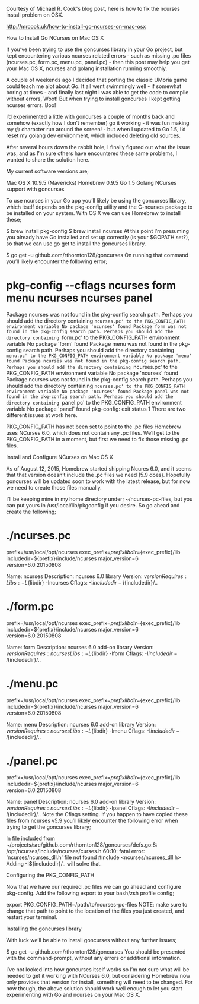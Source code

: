 Courtesy of Michael R. Cook's blog post, here is how to fix
the ncurses install problem on OSX.

http://mrcook.uk/how-to-install-go-ncurses-on-mac-osx

How to Install Go NCurses on Mac OS X

If you’ve been trying to use the goncurses library in your Go project, but kept encountering various ncurses related errors - such as missing .pc files (ncurses.pc, form.pc, menu.pc, panel.pc) - then this post may help you get your Mac OS X, ncurses and golang installation running smoothly.

A couple of weekends ago I decided that porting the classic UMoria game could teach me alot about Go. It all went swimmingly well - if somewhat boring at times - and finally last night I was able to get the code to compile without errors, Woot! But when trying to install goncurses I kept getting ncurses errors. Boo!

I’d experimented a little with goncurses a couple of months back and somehow (exactly how I don’t remember) go it working - it was fun making my @ character run around the screen! - but when I updated to Go 1.5, I’d reset my golang dev environment, which included deleting old sources.

After several hours down the rabbit hole, I finally figured out what the issue was, and as I’m sure others have encountered these same problems, I wanted to share the solution here.

My current software versions are;

Mac OS X 10.9.5 (Mavericks)
Homebrew 0.9.5
Go 1.5
Golang NCurses support with goncurses

To use ncurses in your Go app you’ll likely be using the goncurses library, which itself depends on the pkg-config utility and the C-ncurses package to be installed on your system. With OS X we can use Homebrew to install these;

$ brew install pkg-config
$ brew install ncurses
At this point I’m presuming you already have Go installed and set up correctly (is your $GOPATH set?), so that we can use go get to install the goncurses library.

$ go get -u github.com/rthornton128/goncurses
On running that command you’ll likely encounter the following error;

# pkg-config --cflags ncurses form menu ncurses ncurses panel
Package ncurses was not found in the pkg-config search path.
Perhaps you should add the directory containing `ncurses.pc'
to the PKG_CONFIG_PATH environment variable
No package 'ncurses' found
Package form was not found in the pkg-config search path.
Perhaps you should add the directory containing `form.pc'
to the PKG_CONFIG_PATH environment variable
No package 'form' found
Package menu was not found in the pkg-config search path.
Perhaps you should add the directory containing `menu.pc'
to the PKG_CONFIG_PATH environment variable
No package 'menu' found
Package ncurses was not found in the pkg-config search path.
Perhaps you should add the directory containing `ncurses.pc'
to the PKG_CONFIG_PATH environment variable
No package 'ncurses' found
Package ncurses was not found in the pkg-config search path.
Perhaps you should add the directory containing `ncurses.pc'
to the PKG_CONFIG_PATH environment variable
No package 'ncurses' found
Package panel was not found in the pkg-config search path.
Perhaps you should add the directory containing `panel.pc'
to the PKG_CONFIG_PATH environment variable
No package 'panel' found
pkg-config: exit status 1
There are two different issues at work here.

PKG_CONFIG_PATH has not been set to point to the .pc files
Homebrew uses NCurses 6.0, which does not contain any .pc files.
We’ll get to the PKG_CONFIG_PATH in a moment, but first we need to fix those missing .pc files.

Install and Configure NCurses on Mac OS X

As of August 12, 2015, Homebrew started shipping Ncures 6.0, and it seems that that version doesn’t include the .pc files we need (5.9 does). Hopefully goncurses will be updated soon to work with the latest release, but for now we need to create those files manually.

I’ll be keeping mine in my home directory under; ~/ncurses-pc-files, but you can put yours in /usr/local/lib/pkgconfig if you desire. So go ahead and create the following;

# ./ncurses.pc

prefix=/usr/local/opt/ncurses
exec_prefix=${prefix}
libdir=${exec_prefix}/lib
includedir=${prefix}/include/ncurses
major_version=6
version=6.0.20150808

Name: ncurses
Description: ncurses 6.0 library
Version: ${version}
Requires:
Libs: -L${libdir} -lncurses
Cflags: -I${includedir} -I${includedir}/..


# ./form.pc

prefix=/usr/local/opt/ncurses
exec_prefix=${prefix}
libdir=${exec_prefix}/lib
includedir=${prefix}/include/ncurses
major_version=6
version=6.0.20150808

Name: form
Description: ncurses 6.0 add-on library
Version: ${version}
Requires: ncurses
Libs: -L${libdir} -lform
Cflags: -I${includedir} -I${includedir}/..


# ./menu.pc

prefix=/usr/local/opt/ncurses
exec_prefix=${prefix}
libdir=${exec_prefix}/lib
includedir=${prefix}/include/ncurses
major_version=6
version=6.0.20150808

Name: menu
Description: ncurses 6.0 add-on library
Version: ${version}
Requires: ncurses
Libs: -L${libdir} -lmenu
Cflags: -I${includedir} -I${includedir}/..


# ./panel.pc

prefix=/usr/local/opt/ncurses
exec_prefix=${prefix}
libdir=${exec_prefix}/lib
includedir=${prefix}/include/ncurses
major_version=6
version=6.0.20150808

Name: panel
Description: ncurses 6.0 add-on library
Version: ${version}
Requires: ncurses
Libs: -L${libdir} -lpanel
Cflags: -I${includedir} -I${includedir}/..
Note the Cflags setting. If you happen to have copied these files from ncurses v5.9 you’ll likely encounter the following error when trying to get the goncurses library;

In file included from ~/projects/src/github.com/rthornton128/goncurses/defs.go:8:
/opt/ncurses/include/ncurses/curses.h:60:10: fatal error: 'ncurses/ncurses_dll.h' file not found
#include <ncurses/ncurses_dll.h>
Adding -I${includedir}/.. will solve that.

Configuring the PKG_CONFIG_PATH

Now that we have our required .pc files we can go ahead and configure pkg-config. Add the following export to your bash/zsh profile config;

export PKG_CONFIG_PATH=/path/to/ncurses-pc-files
NOTE: make sure to change that path to point to the location of the files you just created, and restart your terminal.

Installing the goncurses library

With luck we’ll be able to install goncurses without any further issues;

$ go get -u github.com/rthornton128/goncurses
You should be presented with the command-prompt, without any errors or additional information.

I’ve not looked into how goncurses itself works so I’m not sure what will be needed to get it working with NCurses 6.0, but considering Homebrew now only provides that version for install, something will need to be changed. For now though, the above solution should work well enough to let you start experimenting with Go and ncurses on your Mac OS X.

